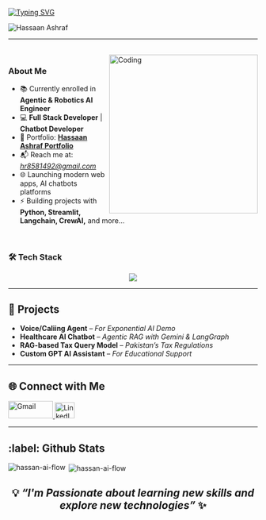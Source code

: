  [![Typing SVG](https://readme-typing-svg.demolab.com?font=Roboto+Slab&weight=500&size=27&duration=4000&pause=500&color=ffde7b&center=true&vCenter=true&width=700&height=50&lines=%E2%9C%A8Hi👋%2C+I'm+Hassaan+Ashraf%E2%9C%A8;%E2%9C%A8AI+Engineer+%7C+Full+Stack+Developer%E2%9C%A8;%E2%9C%A8Building+Scalable+AI+Apps+%26+Solve+AI+Solutions%E2%9C%A8)](https://git.io/typing-svg)

<p align="left"> 
  <img src="https://komarev.com/ghpvc/?username=Hassaan-AI-Flow&label=Profile%20views&color=CA0AB3&style=flat" alt="Hassaan Ashraf" /> 
</p>

---
 
</br>
<img align="right" alt="Coding" height="320" width="300" background="none" src="/image3.gif" />

### About Me 

- 📚 Currently enrolled in **Agentic & Robotics AI Engineer**   
- 💻 **Full Stack Developer** | **Chatbot Developer**  
- 🔗 Portfolio: [**Hassaan Ashraf Portfolio**](https://hassan-ai-flow.vercel.app/)
- 📬 Reach me at: *hr8581492@gmail.com* 
- 🌐 Launching modern web apps, AI chatbots platforms
- ⚡ Building projects with **Python, Streamlit, Langchain, CrewAI,** and more...

</br> 

### 🛠️ Tech Stack  
<div align="center">
  <img src="https://skillicons.dev/icons?i=html,css,figma,python,docker" />
</div>  

---

<h2> 🎯 Projects </h2> 

- **Voice/Caliing Agent** – *For Exponential AI Demo*   
- **Healthcare AI Chatbot** – *Agentic RAG with Gemini & LangGraph*  
- **RAG-based Tax Query Model** – *Pakistan’s Tax Regulations*  
- **Custom GPT AI Assistant** – *For Educational Support*  

---

<h2> 🌐 Connect with Me </h2> 
<p align="left">
  <a href="mailto:hr8581492@gmail.com" target="_blank">
    <img src="https://img.shields.io/badge/Gmail-D14836?style=flat&logo=gmail&logoColor=white" alt="Gmail" height="35" width="90" />
  </a>
  <a href="https://www.linkedin.com/in/hassan-ashraf-468a7333b" target="_blank">
    <img src="https://raw.githubusercontent.com/rahuldkjain/github-profile-readme-generator/master/src/images/icons/Social/linked-in-alt.svg" alt="LinkedIn" height="32" width="40" />
  </a>
</p>

---

<h2>:label: Github Stats</h2>


<p><img align="left" src="https://github-readme-stats.vercel.app/api/top-langs?username=hassan-ai-flow&show_icons=true&locale=en&layout=compact" alt="hassan-ai-flow" /></p>

<p>&nbsp;<img align="center" src="https://github-readme-stats.vercel.app/api?username=hassan-ai-flow&show_icons=true&locale=en" alt="hassan-ai-flow" /></p>

### <h2 align="center">💡 *“I'm Passionate about learning new skills and explore new technologies”* ✨</h2>

